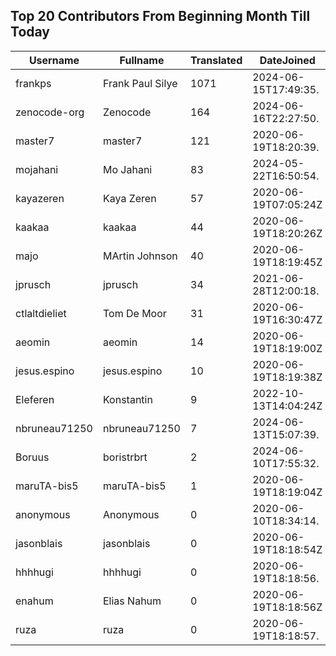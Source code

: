 ## Top 20 Contributors From Beginning Month Till Today ##
|Username|Fullname|Translated|DateJoined|Language|
|--------|--------|----------|----------|-------|
|frankps|Frank Paul Silye|1071|2024-06-15T17:49:35.|nb_NO|
|zenocode-org|Zenocode|164|2024-06-16T22:27:50.|fr|
|master7|master7|121|2020-06-19T18:20:39.|pl|
|mojahani|Mo Jahani|83|2024-05-22T16:50:54.|fa|
|kayazeren|Kaya Zeren|57|2020-06-19T07:05:24Z|tr|
|kaakaa|kaakaa|44|2020-06-19T18:20:26Z|ja|
|majo|MArtin Johnson|40|2020-06-19T18:19:45Z|sv|
|jprusch|jprusch|34|2021-06-28T12:00:18.|de|
|ctlaltdieliet|Tom De Moor|31|2020-06-19T16:30:47Z|nl|
|aeomin|aeomin|14|2020-06-19T18:19:00Z|zh_Hans|
|jesus.espino|jesus.espino|10|2020-06-19T18:19:38Z||
|Eleferen|Konstantin|9|2022-10-13T14:04:24Z|ru|
|nbruneau71250|nbruneau71250|7|2024-06-13T15:07:39.||
|Boruus|boristrbrt|2|2024-06-10T17:55:32.||
|maruTA-bis5|maruTA-bis5|1|2020-06-19T18:19:04Z||
|anonymous|Anonymous|0|2020-06-10T18:34:14.||
|jasonblais|jasonblais|0|2020-06-19T18:18:54Z||
|hhhhugi|hhhhugi|0|2020-06-19T18:18:56.||
|enahum|Elias  Nahum|0|2020-06-19T18:18:56Z|es|
|ruza|ruza|0|2020-06-19T18:18:57.||

